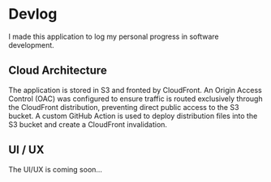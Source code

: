 # Devlog  

I made this application to log my personal progress in software development.  

## Cloud Architecture  

The application is stored in S3 and fronted by CloudFront. An Origin Access Control (OAC) was configured to ensure traffic is routed exclusively through the CloudFront distribution, preventing direct public access to the S3 bucket. A custom GitHub Action is used to deploy distribution files into the S3 bucket and create a CloudFront invalidation.  

## UI / UX  

The UI/UX is coming soon...